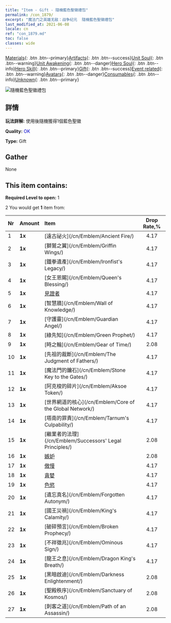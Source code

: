 ```yaml
---
title: "Item - Gift - 隨機藍色聖徽禮包"
permalink: /con_1879/
excerpt: "魔法门之英雄无敌：战争纪元  隨機藍色聖徽禮包"
last_modified_at: 2021-06-08
locale: cn
ref: "con_1879.md"
toc: false
classes: wide
---
```

 [Materials](/ItemsCN/){: .btn .btn--primary}[Artifacts](/ItemsCN/Artifacts/){: .btn .btn--success}[Unit Soul](/ItemsCN/UnitSoul/){: .btn .btn--warning}[Unit Awakening](/ItemsCN/UnitAwakening/){: .btn .btn--danger}[Hero Soul](/ItemsCN/HeroSoul/){: .btn .btn--info}[Hero Skill](/ItemsCN/HeroSkill/){: .btn .btn--primary}[Gift](/ItemsCN/Gift/){: .btn .btn--success}[Event related](/ItemsCN/Events/){: .btn .btn--warning}[Avatars](/ItemsCN/Avatars/){: .btn .btn--danger}[Consumables](/ItemsCN/Consumables/){: .btn .btn--info}[Unknown](/ItemsCN/Unknown/){: .btn .btn--primary}

 ![隨機藍色聖徽禮包](/images/t/i_907502.png)

## 詳情
 **玩法詳解:** 使用後隨機獲得1個藍色聖徽

 **Quality:** <span style="color: #0000CD">OK</span>

 **Type:** Gift

## Gather

  None

## This item contains:

 **Required Level to open:** 1

 2 You would get **1** item  from:

  | Nr | Amount |     Item    | Drop Rate,% |
  |:---|:-------|:------------|:---------:|
  | 1 |  **1x** | [遠古祕火](/cn/Emblem/Ancient Fire/) | 4.17 | 
  | 2 |  **1x** | [獅鷲之翼](/cn/Emblem/Griffin Wings/) | 4.17 | 
  | 3 |  **1x** | [鐵拳遺產](/cn/Emblem/Ironfist's Legacy/) | 4.17 | 
  | 4 |  **1x** | [女王恩賜](/cn/Emblem/Queen's Blessing/) | 4.17 | 
  | 5 |  **1x** | [見證者](/cn/Emblem/Witness/) | 4.17 | 
  | 6 |  **1x** | [智慧牆](/cn/Emblem/Wall of Knowledge/) | 4.17 | 
  | 7 |  **1x** | [守護靈](/cn/Emblem/Guardian Angel/) | 4.17 | 
  | 8 |  **1x** | [綠先知](/cn/Emblem/Green Prophet/) | 4.17 | 
  | 9 |  **1x** | [時之輪](/cn/Emblem/Gear of Time/) | 2.08 | 
  | 10 |  **1x** | [先祖的裁斷](/cn/Emblem/The Judgment of Fathers/) | 4.17 | 
  | 11 |  **1x** | [魔法門的鑰石](/cn/Emblem/Stone Key to the Gates/) | 4.17 | 
  | 12 |  **1x** | [阿克梭的碎片](/cn/Emblem/Aksoe Token/) | 4.17 | 
  | 13 |  **1x** | [世界網道的核心](/cn/Emblem/Core of the Global Network/) | 4.17 | 
  | 14 |  **1x** | [塔南的罪責](/cn/Emblem/Tarnum's Culpability/) | 4.17 | 
  | 15 |  **1x** | [繼業者的法理](/cn/Emblem/Successors' Legal Principles/) | 2.08 | 
  | 16 |  **1x** | [嫉妒](/cn/Emblem/Jealousy/) | 2.08 | 
  | 17 |  **1x** | [傲慢](/cn/Emblem/Arrogance/) | 4.17 | 
  | 18 |  **1x** | [貪婪](/cn/Emblem/Greed/) | 4.17 | 
  | 19 |  **1x** | [色慾](/cn/Emblem/Lust/) | 4.17 | 
  | 20 |  **1x** | [遺忘真名](/cn/Emblem/Forgotten Autonym/) | 4.17 | 
  | 21 |  **1x** | [國王災禍](/cn/Emblem/King's Calamity/) | 4.17 | 
  | 22 |  **1x** | [破碎預言](/cn/Emblem/Broken Prophecy/) | 4.17 | 
  | 23 |  **1x** | [不祥徵兆](/cn/Emblem/Ominous Sign/) | 4.17 | 
  | 24 |  **1x** | [龍王之息](/cn/Emblem/Dragon King's Breath/) | 4.17 | 
  | 25 |  **1x** | [黑暗啟迪](/cn/Emblem/Darkness Enlightenment/) | 2.08 | 
  | 26 |  **1x** | [聖殿秩序](/cn/Emblem/Sanctuary of Kosmos/) | 2.08 | 
  | 27 |  **1x** | [刺客之道](/cn/Emblem/Path of an Assassin/) | 2.08 | 
